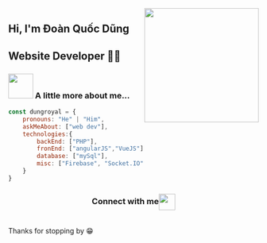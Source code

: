 <img align='right' src="https://media.giphy.com/media/M9gbBd9nbDrOTu1Mqx/giphy.gif" width="230">

## Hi, I'm Đoàn Quốc Dũng 
## Website Developer 👨‍💻

### <img src="https://media.giphy.com/media/VgCDAzcKvsR6OM0uWg/giphy.gif" width="50"> A little more about me...  

```javascript
const dungroyal = {
    pronouns: "He" | "Him",
    askMeAbout: ["web dev"],
    technologies:{
        backEnd: ["PHP"],
        fronEnd: ["angularJS","VueJS"],
        database: ["mySql"],
        misc: ["Firebase", "Socket.IO"]
    }
}
```

<div align="center">
  <h3 align="center">Connect with me<img align="center" src="https://github.com/rajput2107/rajput2107/blob/master/Assets/Handshake.gif" height="33px" /></h3> 
</div>
  <br/>
  Thanks for stopping by 😁<br/>
</p>
